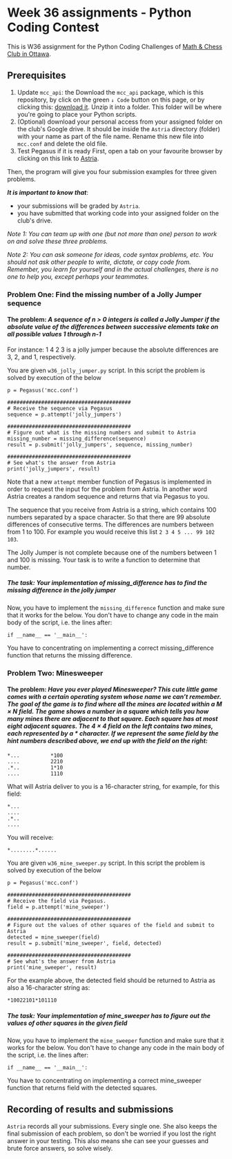 # Week 36 assignments - Python Coding Contest

This is W36 assignment for the Python Coding Challenges of [Math & Chess Club in Ottawa](https://online2learn.wordpress.com/).

## Prerequisites
1. Update `mcc_api`: the Download the `mcc_api` package, which is this repository, by click on the green `↓ Code` button on this page, or by clicking this: [download it](https://github.com/nghia71/mcc_api/archive/master.zip). Unzip it into a folder. This folder will be where you're going to place your Python scripts.
2. (Optional) download your personal access from your assigned folder on the club's Google drive. It should be inside the `Astria` directory (folder) with your name as part of the file name. Rename this new file into `mcc.conf` and delete the old file.
3. Test Pegasus if it is ready
First, open a tab on your favourite browser by clicking on this link to [Astria](http://206.47.13.10:8080).

Then, the program will give you four submission examples for three given problems.

***It is important to know that***:
- your submissions will be graded by `Astria`.
- you have submitted that working code into your assigned folder on the club's drive.

*Note 1: You can team up with one (but not more than one) person to work on and solve these three problems.*

*Note 2: You can ask someone for ideas, code syntax problems, etc. You should not ask other people to write, dictate, or copy code from. Remember, you learn for yourself and in the actual challenges, there is no one to help you, except perhaps your teammates.*

### Problem One: Find the missing number of a Jolly Jumper sequence
#### The problem: *A sequence of n > 0 integers is called a Jolly Jumper if the absolute value of the differences between successive elements take on all possible values 1 through n-1*

For instance: 1 4 2 3 is a jolly jumper because the absolute differences are 3, 2, and 1, respectively.

You are given `w36_jolly_jumper.py` script. In this script the problem is solved by execution of the below

    p = Pegasus('mcc.conf')

    ########################################
    # Receive the sequence via Pegasus
    sequence = p.attempt('jolly_jumpers')

    ########################################
    # Figure out what is the missing numbers and submit to Astria
    missing_number = missing_difference(sequence)
    result = p.submit('jolly_jumpers', sequence, missing_number)

    ########################################
    # See what's the answer from Astria
    print('jolly_jumpers', result)

Note that a new `attempt` member function of Pegasus is implemented in order to request the input for the problem from Astria. In another word Astria creates a random sequence and returns that via Pegasus to you.

The sequence that you receive from Astria is a string, which contains 100 numbers separated by a space character. So that there are 99 absolute differences of consecutive terms. The differences are numbers between from 1 to 100. For example  you would receive this list `2 3 4 5 ... 99 102 103`.

The Jolly Jumper is not complete because one of the numbers between 1 and 100 is missing. Your task is to write a function to determine that number.

##### The task: *Your implementation of missing_difference has to find the missing difference in the jolly jumper*

Now, you have to implement the `missing_difference` function and make sure that it works for the below. You don't have to change any code in the main body of the script, i.e. the lines after:

    if __name__ == '__main__':

You have to concentrating on implementing a correct missing_difference function that returns the missing difference.

### Problem Two: Minesweeper
#### The problem: ***Have you ever played Minesweeper? This cute little game comes with a certain operating system whose name we can’t remember. The goal of the game is to find where all the mines are located within a M × N field. The game shows a number in a square which tells you how many mines there are adjacent to that square. Each square has at most eight adjacent squares. The 4 × 4 field on the left contains two mines, each represented by a * character. If we represent the same field by the hint numbers described above, we end up with the field on the right:***

    *...          *100
    ....          2210
    .*..          1*10
    ....          1110

What will Astria deliver to you is a 16-character string, for example, for this field:

    *...
    ....
    .*..
    ....

You will receive:

    *........*......

You are given `w36_mine_sweeper.py` script. In this script the problem is solved by execution of the below

    p = Pegasus('mcc.conf')

    ########################################
    # Receive the field via Pegasus.
    field = p.attempt('mine_sweeper')

    ########################################
    # Figure out the values of other squares of the field and submit to Astria
    detected = mine_sweeper(field)
    result = p.submit('mine_sweeper', field, detected)

    ########################################
    # See what's the answer from Astria
    print('mine_sweeper', result)

For the example above, the detected field should be returned to Astria as also a 16-character string as:

    *10022101*101110

##### The task: *Your implementation of mine_sweeper has to figure out the values of other squares in the given field*

Now, you have to implement the `mine_sweeper` function and make sure that it works for the below. You don't have to change any code in the main body of the script, i.e. the lines after:

    if __name__ == '__main__':

You have to concentrating on implementing a correct mine_sweeper function that returns field with the detected squares.

## Recording of results and submissions
`Astria` records all your submissions. Every single one. She also keeps the final submission of each problem, so don't be worried if you lost the right answer in your testing. This also means she can see your guesses and brute force answers, so solve wisely.
